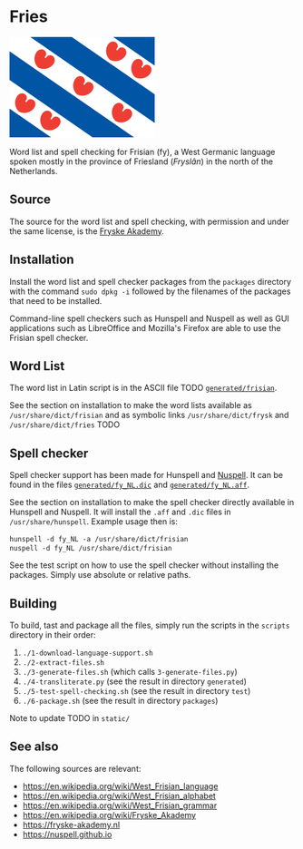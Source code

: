 # Fries

![Frisian logo](images/logo.png?raw=true)

Word list and spell checking for Frisian (fy), a West Germanic language spoken
mostly in the province of Friesland (*Fryslân*) in the north of the Netherlands.


## Source

The source for the word list and spell checking, with permission and under the
same license, is the [Fryske Akademy](https://fryske-akademy.nl).


## Installation

Install the word list and spell checker packages from the `packages` directory
with the command `sudo dpkg -i` followed by the filenames of the packages that
need to be installed.

Command-line spell checkers such as Hunspell and Nuspell as well as GUI
applications such as LibreOffice and Mozilla's Firefox are able to use the
Frisian spell checker.


## Word List

The word list in Latin script is in the ASCII file TODO
[`generated/frisian`](generated/frisian).

See the section on installation to make the word lists available as
`/usr/share/dict/frisian` and as symbolic links `/usr/share/dict/frysk` and
`/usr/share/dict/fries` TODO


## Spell checker

Spell checker support has been made for Hunspell and
[Nuspell](https://nuspell.github.io/). It can be found in the files
[`generated/fy_NL.dic`](generated/fy_NL.dic) and
[`generated/fy_NL.aff`](generated/fy_NL.aff).

See the section on installation to make the spell checker directly available in
Hunspell and Nuspell. It will install the `.aff` and `.dic` files in
`/usr/share/hunspell`. Example usage then is:

    hunspell -d fy_NL -a /usr/share/dict/frisian
    nuspell -d fy_NL /usr/share/dict/frisian

See the test script on how to use the spell checker without installing the
packages. Simply use absolute or relative paths.


## Building

To build, tast and package all the files, simply run the scripts in the
`scripts` directory in their order:
1. `./1-download-language-support.sh`
2. `./2-extract-files.sh`
3. `./3-generate-files.sh` (which calls `3-generate-files.py`)
4. `./4-transliterate.py` (see the result in directory `generated`)
5. `./5-test-spell-checking.sh` (see the result in directory `test`)
6. `./6-package.sh` (see the result in directory `packages`)

Note to update TODO in `static/`


## See also

The following sources are relevant:
* https://en.wikipedia.org/wiki/West_Frisian_language
* https://en.wikipedia.org/wiki/West_Frisian_alphabet
* https://en.wikipedia.org/wiki/West_Frisian_grammar
* https://en.wikipedia.org/wiki/Fryske_Akademy
* https://fryske-akademy.nl
* https://nuspell.github.io
